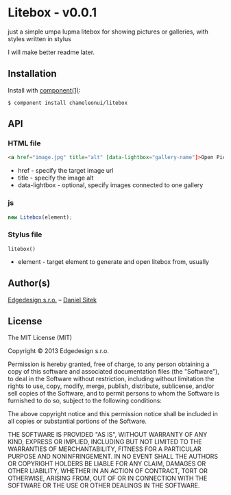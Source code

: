 # Litebox - v0.0.1

  just a simple umpa lupma litebox for showing pictures or galleries, with styles written in stylus

  I will make better readme later.

## Installation

  Install with [component(1)](http://component.io):

    $ component install chameleonui/litebox

## API

### HTML file

```html
<a href="image.jpg" title="alt" [data-lightbox="gallery-name"]>Open Picture</a>
```

* href - specify the target image url
* title - specify the image alt
* data-lightbox - optional, specify images connected to one gallery

### js

```js
new Litebox(element);
```

### Stylus file

```styl
litebox()
```

* element - target element to generate and open litebox from, usually


## Author(s)

[Edgedesign s.r.o.](http://www.edgedesing.cz) – [Daniel Sitek](https://github.com/danielsitek)

## License

The MIT License (MIT)

Copyright © 2013 Edgedesign s.r.o.

Permission is hereby granted, free of charge, to any person obtaining a copy
of this software and associated documentation files (the "Software"), to deal
in the Software without restriction, including without limitation the rights
to use, copy, modify, merge, publish, distribute, sublicense, and/or sell
copies of the Software, and to permit persons to whom the Software is
furnished to do so, subject to the following conditions:

The above copyright notice and this permission notice shall be included in
all copies or substantial portions of the Software.

THE SOFTWARE IS PROVIDED "AS IS", WITHOUT WARRANTY OF ANY KIND, EXPRESS OR
IMPLIED, INCLUDING BUT NOT LIMITED TO THE WARRANTIES OF MERCHANTABILITY,
FITNESS FOR A PARTICULAR PURPOSE AND NONINFRINGEMENT. IN NO EVENT SHALL THE
AUTHORS OR COPYRIGHT HOLDERS BE LIABLE FOR ANY CLAIM, DAMAGES OR OTHER
LIABILITY, WHETHER IN AN ACTION OF CONTRACT, TORT OR OTHERWISE, ARISING FROM,
OUT OF OR IN CONNECTION WITH THE SOFTWARE OR THE USE OR OTHER DEALINGS IN
THE SOFTWARE.
